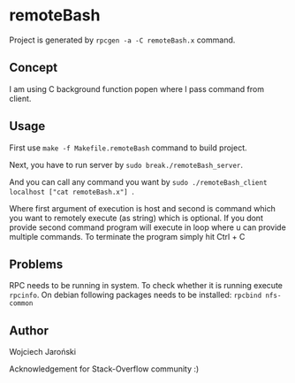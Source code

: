 # remoteBash
Project is generated by ```rpcgen -a -C remoteBash.x``` command.

## Concept
I am using C background function popen where I pass command from client.

## Usage
First use ```make -f Makefile.remoteBash``` command to build project.

Next, you have to run server by ```sudo break./remoteBash_server```.

And you can call any command you want by ```sudo ./remoteBash_client localhost ["cat remoteBash.x"] ```.

Where first argument of execution is host and second is command which you want to remotely execute (as string) which is optional.
If you dont provide second command program will execute in loop where u can provide multiple commands. To terminate the program simply hit Ctrl + C 

## Problems
RPC needs to be running in system.
To check whether it is running execute ```rpcinfo```.
On debian following packages needs to be installed: ```rpcbind nfs-common```

## Author
Wojciech Jaroński


Acknowledgement for Stack-Overflow community :)
